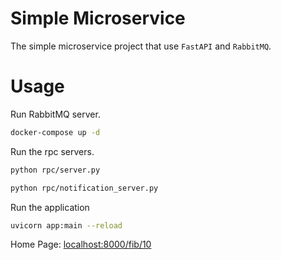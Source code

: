 # Simple Microservice

The simple microservice project that use `FastAPI` and `RabbitMQ`.

# Usage

Run RabbitMQ server.

```bash
docker-compose up -d
```

Run the rpc servers.

```bash
python rpc/server.py
```

```bash
python rpc/notification_server.py
```

Run the application

```bash
uvicorn app:main --reload
```

Home Page: [localhost:8000/fib/10](http://localhost:8000/fib/10/)<br>
